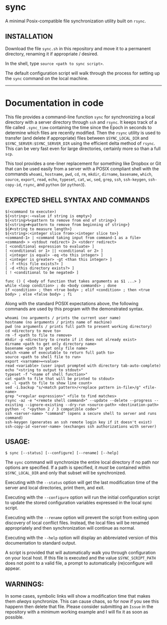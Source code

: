 # sync
  A minimal Posix-compatible file synchronization utility built on `rsync`.

## INSTALLATION

  Download the file `sync.sh` in this repository and move it to
  a permanent directory, renaming it if appropriate / desired.

  In the shell, type `source <path to sync script>`.

  The default configuration script will walk through the process for
  setting up the `sync` command on the local machine.

--------------------------------------------------------------------

# Documentation in code

  This file provides a command-line function `sync` for
  synchronizing a local directory with a server directory through
  `ssh` and `rsync`. It keeps track of a file called `.sync_time`
  containing the time since the Epoch in seconds to determine which
  files are recently modified. Then the `rsync` utility is used to
  transfer (and delete if appropriate) files between
  `$SYNC_LOCAL_DIR` and `$SYNC_SERVER:$SYNC_SERVER_DIR` using the
  efficient delta method of `rsync`. This can be very fast even for
  large directories, certainly more so than a full `scp`.

  This tool provides a one-liner replacement for something like
  Dropbox or Git that can be used easily from a server with a POSIX
  compliant shell with the commands `whoami`, `hostname`, `pwd`,
  `cd`, `rm`, `mkdir`, `dirname`, `basename`, `which`, `source`,
  `export`, `read`, `echo`, `typeset`, `cat`, `wc`, `sed`, `grep`, 
  `ssh`, `ssh-keygen`, `ssh-copy-id`, `rsync`, and `python` (or
  `python3`).

##  EXPECTED SHELL SYNTAX AND COMMANDS

    $(<command to execute>)
    ${<string>:-<value if string is empty>}
    ${<string>%<pattern to remove from end of string>}
    ${<string>#<pattern to remove from beginning of string>}
    ${#<string to measure length>}
    ${<string>:<integer slice from>:<integer slice to>}
    <command-1> | <command taking input from command-1 as a file>
    <command> > <stdout redirect> 2> <stderr redirect>
    [ <conditional expression to evaluate> ]
    [ <conditional or 1> || <conditional or 2> ]
    [ <integer is equal> -eq <to this integer> ]
    [ <integer is greater> -gt <than this integer> ]
    [ -f <this file exists?> ]
    [ -d <this directory exists?> ]
    [ ! <conditional to be negated> ]

    func () { <body of function that takes arguments as $1 ...> }
    while <loop condition> ; do <body commands> ; done
    if <condition> ; then <true body> ; elif <condition> ; then <true body> ; else <false body> ; fi

  Along with the standard POSIX expectations above, the following
  commands are used by this program with the demonstrated syntax.

    whoami (no arguments / prints the current user name)
    hostname (no arguments / prints name of machine)
    pwd (no arguments / prints full path to present working directory)
    cd <directory to move to>
    rm -f <path to file to remove>
    mkdir -p <directory to create if it does not already exist>
    dirname <path to get only directory name>
    basename <path to get only file name>
    which <name of executable to return full path to>
    source <path to shell file to run>
    export <varname>=<value>
    read <variable> (user input prompted with directory tab-auto-complete)
    echo "<string to output to stdout>"
    typeset -f "<name of shell function>"
    cat <path to file that will be printed to stdout>
    wc -l <path to file to show line count>
    sed -i.backup "s/<match pattern>/<replace pattern in-file>/g" <file-name>
    grep "<regular expression>" <file to find matches>
    rsync -az -e "<remote shell command>" --update --delete --progress --existing --ignore-existing --dry-run <source-path> <destination-path>
    python -c "<python 2 / 3 compatible code>"
    ssh <server-name> "command" (opens a secure shell to server and runs command)
    ssh-keygen (generates an ssh remote login key if it doesn't exist)
    ssh-copy-id <server-name> (exchanges ssh authorizations with server)


## USAGE:

    $ sync [--status] [--configure] [--rename] [--help]

  The `sync` command will synchronize the entire local directory if
  no path nor options are specified. If a path is specified, it
  *must* be contained within `$SYNC_LOCAL_DIR` and only that subset
  will be synchronized.

  Executing with the `--status` option will get the last
  modification time of the server and local directories, print them,
  and exit.

  Executing with the `--configure` option will run the initial
  configuration script to update the stored configuration variables
  expressed in the local sync script.

  Executing with the `--rename` option will prevent the script from
  exiting upon discovery of local conflict files. Instead, the local
  files will be renamed appropriately and then synchronization will
  continue as normal.

  Executing with the `--help` option will display an abbreviated
  version of this documentation to standard output.

  A script is provided that will automatically walk you through
  configuration on your local host. If this file is executed and
  the value `$SYNC_SCRIPT_PATH` does not point to a valid file, a
  prompt to automatically (re)configure will appear.

## WARNINGS:

  In some cases, symbolic links will show a modification time that 
  makes them *always* synchronize. This can cause chaos, so for now
  if you see this happenn then delete that file. Please consider
  submitting an `Issue` in the repository with a minimum working
  example and I will fix it as soon as possible.
